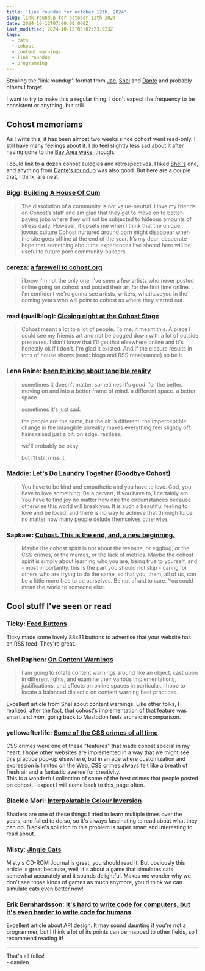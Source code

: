 ```yaml
---
title: 'link roundup for october 12th, 2024'
slug: link-roundup-for-october-12th-2024
date: 2024-10-12T07:00:00.000Z
last_modified: 2024-10-13T05:07:23.923Z
tags:
  - cats
  - cohost
  - content warnings
  - link roundup
  - programming
---
```


Stealing the "link roundup" format from [Jae](https://jkap.io/), [Shel](https://shelraphen.com/community-roundup-week-of-2024-09-22-28/) and [Dante](https://blog.dante.cool/) and probably others I forget.

I want to try to make this a regular thing. I don't expect the frequency to be consistent or anything, but still.

## Cohost memoriams

As I write this, it has been almost two weeks since cohost went read-only. I still have many feelings about it. I do feel slightly less sad about it after having gone to the [Bay Area wake](https://damien.zone/bay-area-cohost-wake/), though.

I could link to a dozen cohost eulogies and retrospectives. I liked [Shel's](https://shelraphen.com/cohost-eulogy-retrospective/) one, and anything from [Dante's roundup](https://blog.dante.cool/hello-again-and-for-the-first-time/) was also good. But here are a couple that, I think, are neat.

### Bigg: [Building A House Of Cum](https://www.bpgamesinc.com/building-a-house-of-cum/)

> The dissolution of a community is not value-neutral. I love my friends on Cohost’s staff and am glad that they get to move on to better-paying jobs where they will not be subjected to hideous amounts of stress daily. However, it upsets me when I think that the unique, joyous culture Cohost nurtured around porn might disappear when the site goes offline at the end of the year. It’s my dear, desperate hope that something about the experiences I’ve shared here will be useful to future porn community-builders.

### cereza: [a farewell to cohost.org](https://cereza.bearblog.dev/a-farewell-to-cohostorg/)

> i know i'm not the only one, i've seen a few artists who never posted online going on cohost and posted their art for the first time online. . i'm confident we're gonna see artists, writers, whathaveyou in the coming years who will point to cohost as where they started out.

### msd (quailblog): [Closing night at the Cohost Stage](https://blog.curiousquail.com/closing-night-at-the-cohost-stage/)

> Cohost meant a lot to a lot of people. To me, it meant this. A place I could see my friends art and not be bogged down with a lot of outside pressures. I don't know that I'll get that elsewhere online and it's honestly ok if I don't. I'm glad it existed. And if the closure results in tons of house shows (read: blogs and RSS renaissance) so be it.

### Lena Raine: [been thinking about tangible reality](https://blog.radicaldream.land/been-thinking-about-tangible-reality/)

> sometimes it doesn't matter. sometimes it's good. for the better. moving on and into a better frame of mind. a different space. a better space.
>
> sometimes it's just sad.
>
> the people are the same, but the air is different. the imperceptible change in the intangible unreality makes everything feel slightly off. hairs raised just a bit. on edge. restless.
>
> we'll probably be okay.
>
> but i'll still miss it.

### Maddie: [Let's Do Laundry Together (Goodbye Cohost)](https://ninecoffees.blog/lets-do-laundry-together-goodbye-cohost/)

> You have to be kind and empathetic and you have to love. God, you have to love something. Be a pervert, if you have to, I certainly am. You have to find joy no matter how dire the circumstances because otherwise this world will break you. It is such a beautiful feeling to love and be loved, and there is no way to achieve that through force, no matter how many people delude themselves otherwise.

### Sapkaer: [Cohost. This is the end, and, a new beginning.](https://tempest.bearblog.dev/the-end-of-cohost-or-is-it/)

> Maybe the cohost spirit is not about the website, or eggbug, or the CSS crimes, or the memes, or the lack of metrics.
> Maybe the cohost spirit is simply about learning who you are, being true to yourself, and - most importantly, this is the part you should not skip - caring for others who are trying to do the same, so that you, them, all of us, can be a little more free to be ourselves.
> Be not afraid to care. You could mean the world to someone else.

## Cool stuff I've seen or read

### Ticky: [Feed Buttons](https://drac.at/posts/2024-10-04-feed-buttons/)

Ticky made some lovely 88x31 buttons to advertise that your website has an RSS feed. They're great.

### Shel Raphen: [On Content Warnings](https://shelraphen.com/on-content-warnings/)

> I am going to rotate content warnings around like an object, cast upon in different lights, and examine their various implementations, justifications, and effects on online spaces in particular. I hope to locate a balanced dialectic on content warning best practices.

Excellent article from Shel about content warnings. Like other folks, I realized, after the fact, that cohost's implementation of that feature was smart and _man_, going back to Mastodon feels archaic in comparison.

### yellowafterlife: [Some of the CSS crimes of all time](https://yal.cc/cohost-css-crimes/)

CSS crimes were one of these "features" that made cohost special in my heart. I hope other websites are implemented in a way that we might see this practice pop-up elsewhere, but in an age where customization and expression is limited on the Web, CSS crimes always felt like a breath of fresh air and a fantastic avenue for creativity.  
This is a wonderful collection of some of the best crimes that people posted on cohost. I expect I will come back to this_page often.

### Blackle Mori: [Interpolatable Colour Inversion](https://suricrasia.online/blog/interpolatable-colour-inversion/)

Shaders are one of these things I tried to learn multiple times over the years, and failed to do so, so it's always fascinating to read about what they can do. Blackle's solution to this problem is super smart and interesting to read about.

### Misty: [Jingle Cats](http://cdrom.ca/games/2024/09/30/jingle-cats.html)

Misty's CD-ROM Journal is great, you should read it. But obviously this article is great because, well, it's about a game that simulates cats somewhat accurately and it sounds delightful. Makes me wonder why we don't see those kinds of games as much anymore, you'd think we can simulate cats even better now!

### Erik Bernhardsson: [It's hard to write code for computers, but it's even harder to write code for humans](https://erikbern.com/2024/09/27/its-hard-to-write-code-for-humans)

Excellent article about API design. It may sound daunting if you're not a programmer, but I think a lot of its points can be mapped to other fields, so I recommend reading it!

---

That's all folks!  
\- damien
